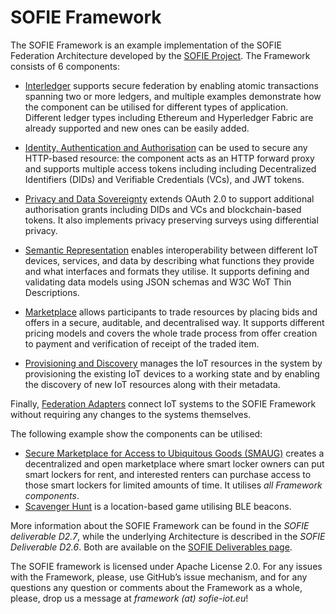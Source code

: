 # SOFIE Framework

The SOFIE Framework is an example implementation of the SOFIE Federation Architecture developed by the [SOFIE Project](https://www.sofie-iot.eu). The Framework consists of 6 components:

* [Interledger](https://github.com/SOFIE-project/Interledger) supports secure federation by enabling atomic transactions spanning two or more ledgers, and multiple examples demonstrate how the component can be utilised for different types of application. Different ledger types including Ethereum and Hyperledger Fabric are already supported and new ones can be easily added.

* [Identity, Authentication and Authorisation](https://github.com/SOFIE-project/identity-authentication-authorization) can be used to secure any HTTP-based resource: the component acts as an HTTP forward proxy and supports multiple access tokens including including Decentralized Identifiers (DIDs) and Verifiable Credentials (VCs), and JWT tokens.

* [Privacy and Data Sovereignty](https://github.com/SOFIE-project/Privacy-and-Data-Sovereignty) extends OAuth 2.0 to support additional authorisation grants including DIDs and VCs and blockchain-based tokens. It also implements privacy preserving surveys using differential privacy.

* [Semantic Representation](https://github.com/SOFIE-project/Semantic-Representation) enables interoperability between different IoT devices, services, and data by describing what functions they provide and what interfaces and formats they utilise. It supports defining and validating data models using JSON schemas and W3C WoT Thin Descriptions.

* [Marketplace](https://github.com/SOFIE-project/Marketplace) allows participants to trade resources by placing bids and offers in a secure, auditable, and decentralised way. It supports different pricing models and covers the whole trade process from offer creation to payment and verification of receipt of the traded item.

* [Provisioning and Discovery](https://github.com/SOFIE-project/Discovery-and-Provisioning) manages the IoT resources in the system by provisioning the existing IoT devices to a working state and by enabling the discovery of new IoT resources along with their metadata.

Finally, [Federation Adapters](https://github.com/SOFIE-project/Federation-Adapters) connect IoT systems to the SOFIE Framework without requiring any changes to the systems themselves.

The following example show the components can be utilised:
* [Secure Marketplace for Access to Ubiquitous Goods (SMAUG)](https://github.com/SOFIE-project/SMAUG-Deployment) creates a decentralized and open marketplace where smart locker owners can put smart lockers for rent, and interested renters can purchase access to those smart lockers for limited amounts of time. It utilises *all Framework components*.
* [Scavenger Hunt](https://github.com/SOFIE-project/MobileGamePilot) is a location-based game utilising BLE beacons.

More information about the SOFIE Framework can be found in the *SOFIE deliverable D2.7*, while the underlying Architecture is described in the *SOFIE Deliverable D2.6*. Both are available on the [SOFIE Deliverables page](https://www.sofie-iot.eu/results/project-deliverables).

The SOFIE framework is licensed under Apache License 2.0. For any issues with the Framework, please, use GitHub’s issue mechanism, and for any questions  any question or comments about the Framework as a whole, please, drop us a message at *framework (at) sofie-iot.eu*!
